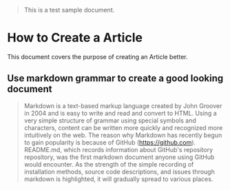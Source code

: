 > This is a test sample document.
# How to Create a Article
This document covers the purpose of creating an Article better.

## Use markdown grammar to create a good looking document
> Markdown is a text-based markup language created by John Groover in 2004 and is easy to write and read and convert to HTML. Using a very simple structure of grammar using special symbols and characters, content can be written more quickly and recognized more intuitively on the web. The reason why Markdown has recently begun to gain popularity is because of GitHub (https://github.com). README.md, which records information about GitHub's repository repository, was the first markdown document anyone using GitHub would encounter. As the strength of the simple recording of installation methods, source code descriptions, and issues through markdown is highlighted, it will gradually spread to various places.
